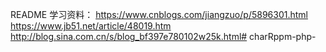 README
学习资料：
https://www.cnblogs.com/jiangzuo/p/5896301.html
https://www.jb51.net/article/48019.htm
http://blog.sina.com.cn/s/blog_bf397e780102w25k.html# charRppm-php-
